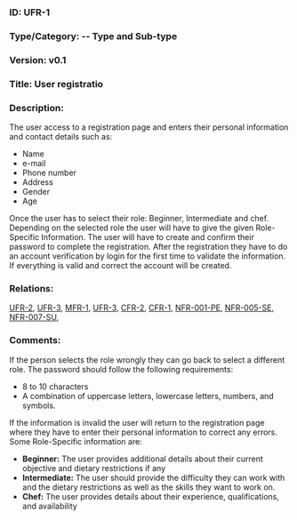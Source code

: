 ### ID: UFR-1
 
### Type/Category: -- Type and Sub-type

### Version: v0.1
 
### Title: User registratio
  
### Description: 
The user access to a registration page and enters their personal information and contact details such as:
* Name
* e-mail
* Phone number
* Address
* Gender
* Age

Once the user has to select their role: Beginner, Intermediate and chef. Depending on the selected role the user will have to give the given Role-Specific Information. The user will have to create and confirm their password to complete the registration. After the registration they have to do an account verification by login for the first time to validate the information. If everything is valid and correct the account will be created.

### Relations: 
[UFR-2](https://github.com/carmensat/RECIPE-ROULETTE/blob/main/REQUIREMENTS/UFR-2.md), [UFR-3](https://github.com/carmensat/RECIPE-ROULETTE/blob/main/REQUIREMENTS/UFR-3.md), [MFR-1](https://github.com/carmensat/RECIPE-ROULETTE/blob/main/REQUIREMENTS/MFR-1.md), 
[UFR-3](https://github.com/carmensat/RECIPE-ROULETTE/blob/main/REQUIREMENTS/UFR-3.md), [CFR-2](https://github.com/carmensat/RECIPE-ROULETTE/blob/main/REQUIREMENTS/CFR-2.md), 
[CFR-1](https://github.com/carmensat/RECIPE-ROULETTE/blob/main/REQUIREMENTS/CFR-1.md), [NFR-001-PE](https://github.com/carmensat/RECIPE-ROULETTE/blob/main/REQUIREMENTS/NFR-001-PE.md), 
[NFR-005-SE](https://github.com/carmensat/RECIPE-ROULETTE/blob/main/REQUIREMENTS/NFR-005-SE.md), [NFR-007-SU](https://github.com/carmensat/RECIPE-ROULETTE/blob/main/REQUIREMENTS/NFR-007-SU.md),



### Comments: 

If the person selects the role wrongly they can go back to select a different role. The password should follow the following requirements:
* 8 to 10 characters
* A combination of uppercase letters, lowercase letters, numbers, and symbols.

If the information is invalid the user will return to the registration page where they have to enter their personal information to correct any errors. Some Role-Specific information are:
* **Beginner:** The user provides additional details about their current objective and dietary restrictions if any
* **Intermediate:** The user should provide the difficulty they can work with and the dietary restrictions as well as the skills they want to work on.
* **Chef:** The user provides details about their experience, qualifications, and availability
